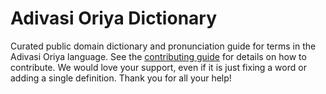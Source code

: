 
# Adivasi Oriya Dictionary

Curated public domain dictionary and pronunciation guide for terms in the Adivasi Oriya language. See the [contributing guide](https://github.com/drumworkteam/term/blob/make/.github/contributing.md) for details on how to contribute. We would love your support, even if it is just fixing a word or adding a single definition. Thank you for all your help!